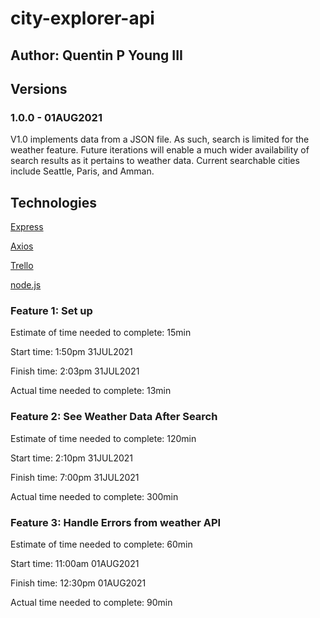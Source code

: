 # city-explorer-api

## Author: Quentin P Young III

## Versions

### 1.0.0 - 01AUG2021

V1.0 implements data from a JSON file. As such, search is limited for the weather feature. Future iterations will enable a much wider availability of search results as it pertains to weather data. Current searchable cities include Seattle, Paris, and Amman.

## Technologies

[Express](https://expressjs.com/)

[Axios](https://axios-http.com/docs/intro)

[Trello](https://trello.com/)

[node.js](https://nodejs.org/en/)

### Feature 1: Set up

Estimate of time needed to complete: 15min

Start time: 1:50pm 31JUL2021

Finish time: 2:03pm 31JUL2021

Actual time needed to complete: 13min

### Feature 2: See Weather Data After Search

Estimate of time needed to complete: 120min

Start time: 2:10pm 31JUL2021

Finish time: 7:00pm 31JUL2021

Actual time needed to complete: 300min

### Feature 3: Handle Errors from weather API

Estimate of time needed to complete: 60min

Start time: 11:00am 01AUG2021

Finish time: 12:30pm 01AUG2021

Actual time needed to complete: 90min
